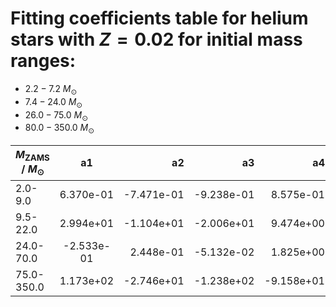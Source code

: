 # Fitting coefficients table for helium stars with  $Z=0.02$  for initial mass ranges: 
- 	$2.2-7.2$ $M_{\odot}$ 
- 	$7.4-24.0$ $M_{\odot}$ 
- 	$26.0-75.0$ $M_{\odot}$
- 	$80.0-350.0$ $M_{\odot}$

| $M_{\text{ZAMS}}$ / $M_{\odot}$  |  a1  | a2   |  a3 |  a4 |  a5 |  a6 |  MSE | 
| ------------------|:-------------:| ----:|----:|------:|------:|-------:|-------:|
| 2.0-9.0 |  6.370e-01 |  -7.471e-01 |  -9.238e-01 |  8.575e-01 |  -5.978e-01 |  -1.256e+00 |  1.364e-03 | 
| 9.5-22.0 |  2.994e+01 |  -1.104e+01 |  -2.006e+01 |  9.474e+00 |  -3.707e+00 |  -6.823e+00 |  3.488e-03 | 
| 24.0-70.0 |  -2.533e-01 |  2.448e-01 |  -5.132e-02 |  1.825e+00 |  -6.514e-01 |  -2.179e+00 |  1.742e-04 | 
| 75.0-350.0 |  1.173e+02 |  -2.746e+01 |  -1.238e+02 |  -9.158e+01 |  2.134e+01 |  9.620e+01 |  3.654e-02 | 
